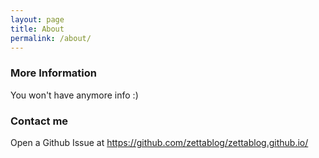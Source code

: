```yaml
---
layout: page
title: About
permalink: /about/
---
```


### More Information

You won't have anymore info :)

### Contact me

Open a Github Issue at https://github.com/zettablog/zettablog.github.io/  
<!--  [email@domain.com](mailto:email@domain.com) -->
